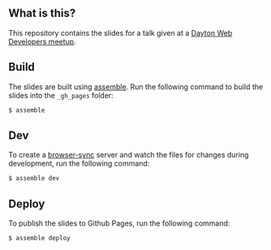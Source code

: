 ## What is this?

This repository contains the slides for a talk given at a [Dayton Web Developers meetup](https://www.meetup.com/dayton-web-developers/events/226548666/).

## Build

The slides are built using [assemble](https://github.com/assemble/assemble). Run the following command to build the slides into the `_gh_pages` folder:

```bash
$ assemble
```

## Dev

To create a [browser-sync](http://www.browsersync.io/) server and watch the files for changes during development, run the following command:

```bash
$ assemble dev
```

## Deploy

To publish the slides to Github Pages, run the following command:

```bash
$ assemble deploy
```